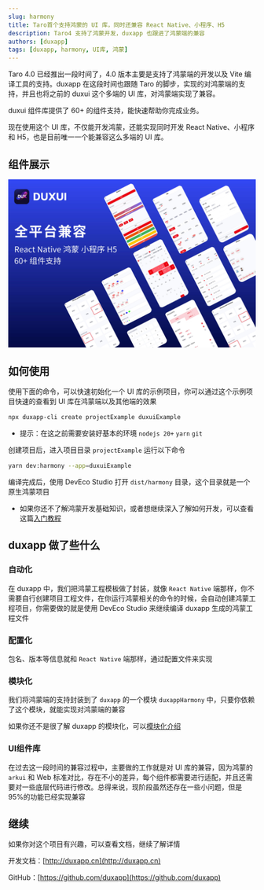 ```yaml
---
slug: harmony
title: Taro首个支持鸿蒙的 UI 库，同时还兼容 React Native、小程序、H5
description: Taro4 支持了鸿蒙开发，duxapp 也跟进了鸿蒙端的兼容
authors: [duxapp]
tags: [duxapp, harmony, UI库, 鸿蒙]
---
```


Taro 4.0 已经推出一段时间了，4.0 版本主要是支持了鸿蒙端的开发以及 Vite 编译工具的支持。duxapp 在这段时间也跟随 Taro 的脚步，实现的对鸿蒙端的支持，并且也将之前的 duxui 这个多端的 UI 库，对鸿蒙端实现了兼容。

duxui 组件库提供了 60+ 的组件支持，能快速帮助你完成业务。

现在使用这个 UI 库，不仅能开发鸿蒙，还能实现同时开发 React Native、小程序和 H5，也是目前唯一一个能兼容这么多端的 UI 库。

## 组件展示

![效果图](./img/duxui.jpg)

## 如何使用

使用下面的命令，可以快速初始化一个 UI 库的示例项目，你可以通过这个示例项目快速的查看到 UI 库在鸿蒙端以及其他端的效果

```bash
npx duxapp-cli create projectExample duxuiExample
```

- 提示：在这之前需要安装好基本的环境 `nodejs 20+` `yarn` `git`

创建项目后，进入项目目录 `projectExample` 运行以下命令

```bash
yarn dev:harmony --app=duxuiExample
```

编译完成后，使用 DevEco Studio 打开 `dist/harmony` 目录，这个目录就是一个原生鸿蒙项目

- 如果你还不了解鸿蒙开发基础知识，或者想继续深入了解如何开发，可以查看这篇[入门教程](https://duxapp.cn/docs/course/harmony/start/)

## duxapp 做了些什么

###  自动化

在 duxapp 中，我们把鸿蒙工程模板做了封装，就像 `React Native` 端那样，你不需要自行创建项目工程文件，在你运行鸿蒙相关的命令的时候，会自动创建鸿蒙工程项目，你需要做的就是使用 DevEco Studio 来继续编译 duxapp 生成的鸿蒙工程文件

### 配置化

包名、版本等信息就和 `React Native` 端那样，通过配置文件来实现

### 模块化

我们将鸿蒙端的支持封装到了 `duxapp` 的一个模块 `duxappHarmony` 中，只要你依赖了这个模块，就能实现对鸿蒙端的兼容

如果你还不是很了解 duxapp 的模块化，可以[模块化介绍](https://duxapp.cn/docs/course/app/intro)

### UI组件库 

在过去这一段时间的兼容过程中，主要做的工作就是对 UI 库的兼容，因为鸿蒙的 `arkui` 和 Web 标准对比，存在不小的差异，每个组件都需要进行适配，并且还需要对一些底层代码进行修改。总得来说，现阶段虽然还存在一些小问题，但是95%的功能已经实现兼容

## 继续

如果你对这个项目有兴趣，可以查看文档，继续了解详情

开发文档：[http://duxapp.cn](http://duxapp.cn)

GitHub：[https://github.com/duxapp](https://github.com/duxapp)
